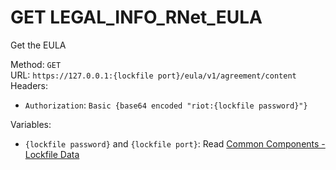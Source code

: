 <!-- This file is automatically generated! Do not edit it directly! See https://github.com/techchrism/valorant-api-docs/blob/trunk/contributing.md for more information. -->

# GET LEGAL_INFO_RNet_EULA

Get the EULA  


Method: `GET`  
URL: `https://127.0.0.1:{lockfile port}/eula/v1/agreement/content`  
Headers:
 - `Authorization`: `Basic {base64 encoded "riot:{lockfile password}"}`

Variables:
 - `{lockfile password}` and `{lockfile port}`: Read [Common Components - Lockfile Data](../common-components.md#lockfile-data)

